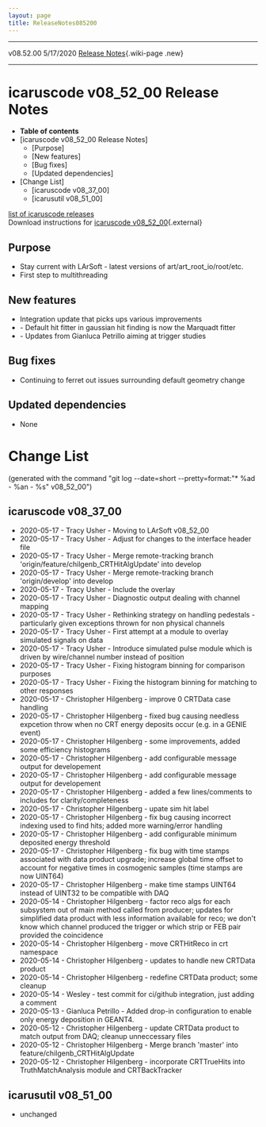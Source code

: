 ```yaml
---
layout: page
title: ReleaseNotes085200
---
```


  ----------- ----------- -- -- -----------------------------------------------------------
  v08.52.00   5/17/2020         [Release Notes](ReleaseNotes052300.html){.wiki-page .new}
  ----------- ----------- -- -- -----------------------------------------------------------



icaruscode v08\_52\_00 Release Notes
==========================================================================================

-   **Table of contents**
-   [icaruscode v08\_52\_00 Release
    Notes]
    -   [Purpose]
    -   [New features]
    -   [Bug fixes]
    -   [Updated dependencies]
-   [Change List]
    -   [icaruscode v08\_37\_00]
    -   [icarusutil v08\_51\_00]

[list of icaruscode
releases](List_of_ICARUS_code_releases.html)\
Download instructions for [icaruscode
v08\_52\_00](http://scisoft.fnal.gov/scisoft/bundles/icaruscode/v08_52_00/icaruscode-v08_52_00.html){.external}



Purpose
----------------------------------

-   Stay current with LArSoft - latest versions of
    art/art\_root\_io/root/etc.
-   First step to multithreading



New features
--------------------------------------------

-   Integration update that picks ups various improvements
-   \- Default hit fitter in gaussian hit finding is now the Marquadt
    fitter
-   \- Updates from Gianluca Petrillo aiming at trigger studies



Bug fixes
--------------------------------------

-   Continuing to ferret out issues surrounding default geometry change



Updated dependencies
------------------------------------------------------------

-   None



Change List
==========================================

(generated with the command \"git log \--date=short
\--pretty=format:\"\* %ad - %an - %s\" v08\_52\_00\")



icaruscode v08\_37\_00
--------------------------------------------------------------

-   2020-05-17 - Tracy Usher - Moving to LArSoft v08\_52\_00
-   2020-05-17 - Tracy Usher - Adjust for changes to the interface
    header file
-   2020-05-17 - Tracy Usher - Merge remote-tracking branch
    \'origin/feature/chilgenb\_CRTHitAlgUpdate\' into develop
-   2020-05-17 - Tracy Usher - Merge remote-tracking branch
    \'origin/develop\' into develop
-   2020-05-17 - Tracy Usher - Include the overlay
-   2020-05-17 - Tracy Usher - Diagnostic output dealing with channel
    mapping
-   2020-05-17 - Tracy Usher - Rethinking strategy on handling
    pedestals - particularly given exceptions thrown for non physical
    channels
-   2020-05-17 - Tracy Usher - First attempt at a module to overlay
    simulated signals on data
-   2020-05-17 - Tracy Usher - Introduce simulated pulse module which is
    driven by wire/channel number instead of position
-   2020-05-17 - Tracy Usher - Fixing histogram binning for comparison
    purposes
-   2020-05-17 - Tracy Usher - Fixing the histogram binning for matching
    to other responses
-   2020-05-17 - Christopher Hilgenberg - improve 0 CRTData case
    handling
-   2020-05-17 - Christopher Hilgenberg - fixed bug causing needless
    expcetion throw when no CRT energy deposits occur (e.g. in a GENIE
    event)
-   2020-05-17 - Christopher Hilgenberg - some improvements, added some
    efficiency histograms
-   2020-05-17 - Christopher Hilgenberg - add configurable message
    output for developement
-   2020-05-17 - Christopher Hilgenberg - add configurable message
    output for developement
-   2020-05-17 - Christopher Hilgenberg - added a few lines/comments to
    includes for clarity/completeness
-   2020-05-17 - Christopher Hilgenberg - upate sim hit label
-   2020-05-17 - Christopher Hilgenberg - fix bug causing incorrect
    indexing used to find hits; added more warning/error handling
-   2020-05-17 - Christopher Hilgenberg - add configurable minimum
    deposited energy threshold
-   2020-05-17 - Christopher Hilgenberg - fix bug with time stamps
    associated with data product upgrade; increase global time offset to
    account for negative times in cosmogenic samples (time stamps are
    now UINT64)
-   2020-05-17 - Christopher Hilgenberg - make time stamps UINT64
    instead of UINT32 to be compatible with DAQ
-   2020-05-14 - Christopher Hilgenberg - factor reco algs for each
    subsystem out of main method called from producer; updates for
    simplified data product with less information available for reco; we
    don\'t know which channel produced the trigger or which strip or FEB
    pair provided the coincidence
-   2020-05-14 - Christopher Hilgenberg - move CRTHitReco in crt
    namespace
-   2020-05-14 - Christopher Hilgenberg - updates to handle new CRTData
    product
-   2020-05-14 - Christopher Hilgenberg - redefine CRTData product; some
    cleanup
-   2020-05-14 - Wesley - test commit for ci/github integration, just
    adding a comment
-   2020-05-13 - Gianluca Petrillo - Added drop-in configuration to
    enable only energy deposition in GEANT4.
-   2020-05-12 - Christopher Hilgenberg - update CRTData product to
    match output from DAQ; cleanup unneccessary files
-   2020-05-12 - Christopher Hilgenberg - Merge branch \'master\' into
    feature/chilgenb\_CRTHitAlgUpdate
-   2020-05-12 - Christopher Hilgenberg - incorporate CRTTrueHits into
    TruthMatchAnalysis module and CRTBackTracker



icarusutil v08\_51\_00
--------------------------------------------------------------

-   unchanged
